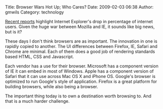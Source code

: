 Title: Browser Wars Hot Up; Who Cares?
Date: 2009-02-03 06:38
Author: gmwils
Category: technology

[Recent reports][] highlight Internet Explorer's drop in percentage of
internet users. Given the huge war between Mozilla and IE, it sounds
like big news, but is it?

These days I don't think browsers are as important. The innovation in
one is rapidly copied to another. The UI differences between Firefox,
IE, Safari and Chrome are minimal. Each of them does a good job of
rendering standards based HTML, CSS and Javascript.

Each vendor has a use for their browser. Microsoft has a component
version of IE it can embed in most of Windows. Apple has a component
version of Safari that it can use across Mac OS X and iPhone OS.
Google's browser is optimized to run Google's style of application.
Firefox is a great platform for building browsers, while also being a
browser.

The important thing today is to own a destination worth browsing to. And
that is a much harder challenge.

  [Recent reports]: http://news.cnet.com/8301-1023_3-10154447-93.html
